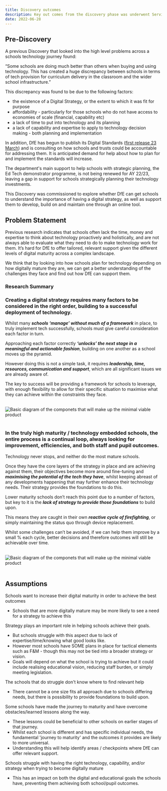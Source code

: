 ```yaml
---
title: Discovery outcomes
description: Key out comes from the discovery phase was underwent Service Assessment in early 2022
date: 2022-06-28
---
```

## Pre-Discovery

A previous Discovery that looked into the high level problems across a schools technology journey found:

“Some schools are doing much better than others when buying and using technology. This has created a huge discrepancy between schools in terms of tech provision for curriculum delivery in the classroom and the wider school infrastructure.”

This discrepancy was found to be due to the following factors:

- the existence of a Digital Strategy, or the extent to which it was fit for purpose
- affordability - particularly for those schools who do not have access to economies of scale (financial, capability etc)
- a lack of time to put into technology and its planning
- a lack of capability and expertise to apply to technology decision making - both planning and implementation

In addition, DfE has begun to publish its Digital Standards ([first release 23 March](https://www.gov.uk/guidance/meeting-digital-and-technology-standards-in-schools-and-colleges)) and is consulting on how schools and trusts could be accountable for addressing them. It is anticipated demand for help about how to plan for and implement the standards will increase.

The department's main support to help schools with strategic planning, the Ed Tech demonstrator programme, is not being renewed for AY 22/23, leaving a gap in support for schools strategically planning their technology investments.

This Discovery was commissioned to explore whether DfE can get schools to understand the importance of having a digital strategy, as well as support them to develop, build on and maintain one through an online tool.

## Problem Statement

Previous research indicates that schools often lack the time, money and expertise to think about technology proactively and holistically, and are not always able to evaluate what they need to do to make technology work for them. It’s hard for DfE to offer tailored, relevant support given the different levels of digital maturity across a complex landscape.

We think that by looking into how schools plan for technology depending on how digitally mature they are, we can get a better understanding of the challenges they face and find out how DfE can support them.

### Research Summary

### Creating a digital strategy requires many factors to be considered in the right order, building to a successful deployment of technology.

Whilst many ***schools ‘manage’ without much of a framework*** in place, to truly implement tech successfully, schools must give careful consideration each factor in turn.

Approaching each factor correctly ***‘unlocks’ the next stage in a meaningful and actionable fashion***, building on one another as a school moves up the pyramid.

However doing this is not a simple task, it requires ***leadership, time, resources, communication and support***, which are all significant issues we are already aware of.

The key to success will be providing a framework for schools to leverage, with enough flexibility to allow for their specific situation to maximise what they can achieve within the constraints they face.

<br>
<img src="/pyramid.png" alt="Basic diagram of the componets that will make up the minimal viable product">
<br>
<br>

### In the truly high maturity / technology embedded schools, the entire process is a continual loop, always looking for improvement, efficiencies, and both staff and pupil outcomes.

Technology never stops, and neither do the most mature schools.

Once they have the core layers of the strategy in place and are achieving against them, their objectives become more around fine-tuning and ***maximising the potential of the tech they have***, whilst keeping abreast of any developments happening that may further enhance their technology needs. Their strategy provides the foundations to do this.

Lower maturity schools don’t reach this point due to a number of factors, but key to it is the ***lack of strategy to provide those foundations*** to build upon.

This means they are caught in their own ***reactive cycle of firefighting***, or simply maintaining the status quo through device replacement.

Whilst some challenges can’t be avoided, if we can help them improve by a small % each cycle, better decisions and therefore outcomes will still be achievable over time.

<br>
<img src="/cycle.png" alt="Basic diagram of the componets that will make up the minimal viable product">
<br>
<br>

## Assumptions

Schools want to increase their digital maturity in order to achieve the best outcomes
- Schools that are more digitally mature may be more likely to see a need for a strategy to achieve this

Strategy plays an important role in helping schools achieve their goals.
- But schools struggle with this aspect due to lack of expertise/time/knowing what good looks like.
- However most schools have SOME plans in place for tactical elements such as F&M - though this may not be tied into a broader strategy or vision.
- Goals will depend on what the school is trying to achieve but it could include realising educational vision, reducing staff burden, or simply meeting legislation.

The schools that do struggle don't know where to find relevant help
- There cannot be a one size fits all approach due to schools differing needs, but there is possibility to provide foundations to build upon.

Some schools have made the journey to maturity and have overcome obstacles/learned lessons along the way.
- These lessons could be beneficial to other schools on earlier stages of that journey.
- Whilst each school is different and has specific individual needs, the fundamental 'journey to maturity' and the outcomes it provides are likely to more universal.
- Understanding this will help identify areas / checkpoints where DfE can offer relevant support.

Schools struggle with having the right technology, capability, and/or strategy when trying to become digitally mature
- This has an impact on both the digital and educational goals the schools have, preventing them achieving both school/pupil outcomes.
